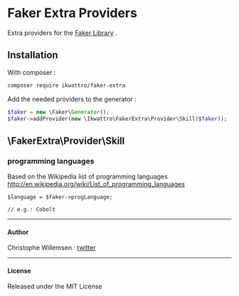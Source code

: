 # Faker Extra Providers

Extra providers for the [Faker Library](https://github.com/fzaninotto/faker) .

## Installation

With composer :

```bash
composer require ikwattro/faker-extra
```

Add the needed providers to the generator :

```php
$faker = new \Faker\Generator();
$faker->addProvider(new \Ikwattro\FakerExtra\Provider\Skill($faker));
```

## \FakerExtra\Provider\Skill

### programming languages

Based on the Wikipedia list of programming languages http://en.wikipedia.org/wiki/List_of_programming_languages

```
$language = $faker->progLanguage;

// e.g.: Cobolt
```

---

#### Author

Christophe Willemsen : [twitter](https://twitter.com/ikwattro)

---

#### License

Released under the MIT License
